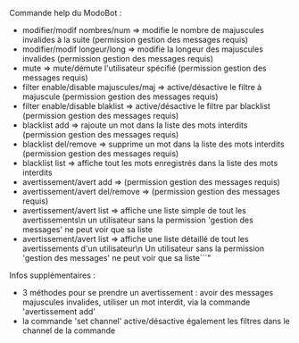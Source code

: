 Commande help du ModoBot :

- modifier/modif nombres/num <nombre> => modifie le nombre de majuscules invalides à la suite (permission gestion des messages requis)
- modifier/modif longeur/long <nombre> => modifie la longeur des majuscules invalides (permission gestion des messages requis)
- mute <user> => mute/démute l'utilisateur spécifié (permission gestion des messages requis)
- filter enable/disable majuscules/maj => active/désactive le filtre à majuscule (permission gestion des messages requis)
- filter enable/disable blaklist => active/désactive le filtre par blacklist (permission gestion des messages requis)
- blacklist add <mot> => rajoute un mot dans la liste des mots interdits (permission gestion des messages requis)
- blacklist del/remove <mot> => supprime un mot dans la liste des mots interdits (permission gestion des messages requis)
- blacklist list => affiche tout les mots enregistrés dans la liste des mots interdits
- avertissement/avert add <user> <message> => (permission gestion des messages requis)
- avertissement/avert del/remove <ID avertissement> => (permission gestion des messages requis)
- avertissement/avert list => affiche une liste simple de tout les avertissements\n un utilisateur sans la permission 'gestion des messages' ne peut voir que sa liste
- avertissement/avert list <user> => affiche une liste détaillé de tout les avertissements d'un utilisateur\n Un utilisateur sans la permission 'gestion des messages' ne peut voir que sa liste```"

Infos supplémentaires :

- 3 méthodes pour se prendre un avertissement : avoir des messages majuscules invalides, utiliser un mot interdit, via la commande 'avertissement add'
- la commande 'set channel' active/désactive également les filtres dans le channel de la commande